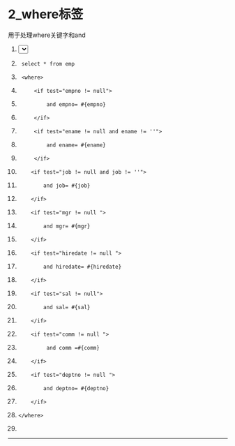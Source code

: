 ﻿
# 2_where标签

用于处理where关键字和and 




1.  <select id="findEmpByCondition" resultType="emp">
2.      select * from emp
3.      <where>
4.          <if test="empno != null">
5.              and empno= #{empno}
6.          </if>
7.          <if test="ename != null and ename != ''">
8.              and ename= #{ename}
9.          </if>
10.         <if test="job != null and job != ''">
11.             and job= #{job}
12.         </if>
13.         <if test="mgr != null ">
14.             and mgr= #{mgr}
15.         </if>
16.         <if test="hiredate != null ">
17.             and hiredate= #{hiredate}
18.         </if>
19.         <if test="sal != null">
20.             and sal= #{sal}
21.         </if>
22.         <if test="comm != null ">
23.              and comm =#{comm}
24.         </if>
25.         <if test="deptno != null ">
26.             and deptno= #{deptno}
27.         </if>
28.     </where>
29. </select>

 






------------------------------------------------------------

